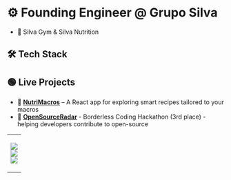 # ⚙️ Founding Engineer @ Grupo Silva

- ️‍🍑 Silva Gym & Silva Nutrition

## 🛠 Tech Stack

<table style="border-collapse: collapse; border: none; width: 100%;">
<tr>
  <td valign="middle" align="center" style="border: none;">
    <p align="center">
      <img src="https://skillicons.dev/icons?i=ts,react,tailwind,python"><br>
      <img src="https://skillicons.dev/icons?i=nodejs,express,next,postgresql"><br>
        <img src="https://skillicons.dev/icons?i=firebase,supabase,docker,aws">
    </p>
  </td>

## 🟢 Live Projects

- 🍉 [**NutriMacros**](https://macro-calculator-e0c96.web.app/) – A React app for exploring smart recipes tailored to your macros
- 📡 [**OpenSourceRadar**](https://open-source-radar.web.app/) - Borderless Coding Hackathon (3rd place) - helping developers contribute to open-source
